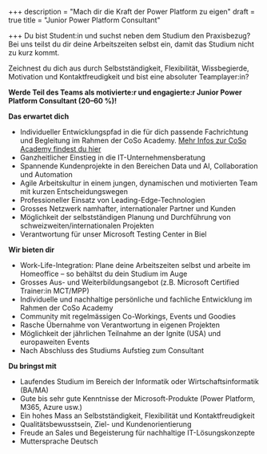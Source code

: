 +++
description = "Mach dir die Kraft der Power Platform zu eigen"
draft = true
title = "Junior Power Platform Consultant"

+++
Du bist Student:in und suchst neben dem Studium den Praxisbezug? Bei uns teilst du dir deine Arbeitszeiten selbst ein, damit das Studium nicht zu kurz kommt.

Zeichnest du dich aus durch Selbstständigkeit, Flexibilität, Wissbegierde, Motivation und Kontaktfreudigkeit und bist eine absoluter Teamplayer:in?

**Werde Teil des Teams als motivierte:r und engagierte:r Junior Power Platform Consultant (20–60 %)!**

**Das erwartet dich**

* Individueller Entwicklungspfad in die für dich passende Fachrichtung und Begleitung im Rahmen der CoSo Academy. [Mehr Infos zur CoSo Academy findest du hier](https://www.corporatesoftware.ch/jobs/coso-academy/ "CoSo Academy kurz erklärt")
* Ganzheitlicher Einstieg in die IT-Unternehmensberatung
* Spannende Kundenprojekte in den Bereichen Data und AI, Collaboration und Automation
* Agile Arbeitskultur in einem jungen, dynamischen und motivierten Team mit kurzen Entscheidungswegen
* Professioneller Einsatz von Leading-Edge-Technologien
* Grosses Netzwerk namhafter, internationaler Partner und Kunden
* Möglichkeit der selbstständigen Planung und Durchführung von schweizweiten/internationalen Projekten
* Verantwortung für unser Microsoft Testing Center in Biel

**Wir bieten dir**

* Work-Life-Integration: Plane deine Arbeitszeiten selbst und arbeite im Homeoffice – so behältst du dein Studium im Auge
* Grosses Aus- und Weiterbildungsangebot (z.B. Microsoft Certified Trainer:in MCT/MPP)
* Individuelle und nachhaltige persönliche und fachliche Entwicklung im Rahmen der CoSo Academy
* Community mit regelmässigen Co-Workings, Events und Goodies
* Rasche Übernahme von Verantwortung in eigenen Projekten
* Möglichkeit der jährlichen Teilnahme an der Ignite (USA) und europaweiten Events
* Nach Abschluss des Studiums Aufstieg zum Consultant

**Du bringst mit**

* Laufendes Studium im Bereich der Informatik oder Wirtschaftsinformatik (BA/MA)
* Gute bis sehr gute Kenntnisse der Microsoft-Produkte (Power Platform, M365, Azure usw.)
* Ein hohes Mass an Selbstständigkeit, Flexibilität und Kontaktfreudigkeit
* Qualitätsbewusstsein, Ziel- und Kundenorientierung
* Freude an Sales und Begeisterung für nachhaltige IT-Lösungskonzepte
* Muttersprache Deutsch